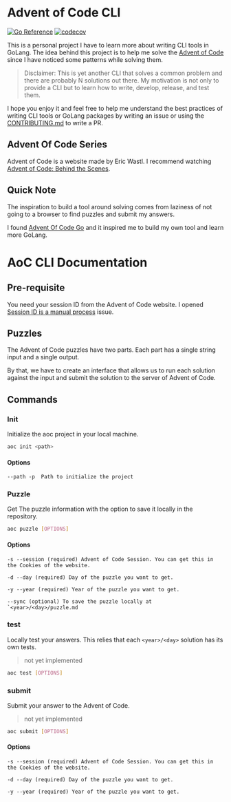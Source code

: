 # Advent of Code CLI

[![Go Reference](https://pkg.go.dev/badge/github.com/dolfolife/aoctl#section-readme.svg)](https://pkg.go.dev/github.com/dolfolife/aoctl#section-readme)
[![codecov](https://codecov.io/github/dolfolife/aoctl/graph/badge.svg?token=GTFZX1J2WX)](https://codecov.io/github/dolfolife/aoctl)

This is a personal project I have to learn more about writing CLI tools in GoLang. The idea behind this project is to help me solve the [Advent of Code](adventofcode.com/) since I have noticed some patterns while solving them.

> Disclaimer: This is yet another CLI that solves a common problem and there are probably N solutions out there. My motivation is not only to provide a CLI but to learn how to write, develop, release, and test them.

I hope you enjoy it and feel free to help me understand the best practices of writing CLI tools or GoLang packages by writing an issue or using the [CONTRIBUTING.md](./CONTRIBUTING.md) to write a PR.

## Advent Of Code Series

Advent of Code is a website made by Eric Wastl. I recommend watching [Advent of Code: Behind the Scenes](https://www.youtube.com/watch?v=CFWuwNDOnIo&ab_channel=CodingTech).

## Quick Note

The inspiration to build a tool around solving comes from laziness of not going to a browser to find puzzles and submit my answers.

I found [Advent Of Code Go](https://github.com/alexchao26/advent-of-code-go) and it inspired me to build my own tool and learn more GoLang. 


# AoC CLI Documentation

## Pre-requisite

You need your session ID from the Advent of Code website. I opened [Session ID is a manual process](https://github.com/dolfolife/aoctl/issues/1) issue.

## Puzzles

The Advent of Code puzzles have two parts. Each part has a single string input and a single output.

By that, we have to create an interface that allows us to run each solution against the input and submit the solution to the server of Advent of Code.

## Commands

### Init
Initialize the aoc project in your local machine.

```bash
aoc init <path> 
```

#### Options

```
--path -p  Path to initialize the project
```

### Puzzle
Get The puzzle information with the option to save it locally in the repository.

```bash
aoc puzzle [OPTIONS]
```

#### Options

```
-s --session (required) Advent of Code Session. You can get this in the Cookies of the website. 
```

```
-d --day (required) Day of the puzzle you want to get.
```

```
-y --year (required) Year of the puzzle you want to get.
```

```
--sync (optional) To save the puzzle locally at `<year>/<day>/puzzle.md
```

### test
Locally test your answers. This relies that each `<year>/<day>` solution has its own tests.

> not yet implemented

```bash
aoc test [OPTIONS]
```

### submit
Submit your answer to the Advent of Code.

> not yet implemented

```bash
aoc submit [OPTIONS]
```

#### Options

```
-s --session (required) Advent of Code Session. You can get this in the Cookies of the website. 
```

```
-d --day (required) Day of the puzzle you want to get.
```

```
-y --year (required) Year of the puzzle you want to get.
```

